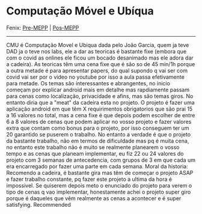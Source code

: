 # Computação Móvel e Ubíqua

Fenix: [Pre-MEPP](https://fenix.tecnico.ulisboa.pt/cursos/meic-a/disciplina-curricular/283003985068054) | [Pos-MEPP](https://fenix.tecnico.ulisboa.pt/cursos/meic-a/disciplina-curricular/1971853845332816)

---
CMU é Computação Movel e Ubiqua dada pelo João Garcia, quem ja teve DAD ja o teve nos labs, ele a dar as teoricas é bastante fixe (embora que com o covid as onlines ele ficou um bocado desanimado mas ele adora dar a cadeira). As teoricas têm uma cena fixe que é são so de 45 min/1h porque a outra metade é para apresentar papers, do qual supondo q vai ser com covid vai ser por o video no youtube por isso a aula passa efetivamente para metade. Os temas são interessantes e abrangentes, no inicio começam por explicar android mais em detalhe mas rapdiamente passam para cenas como localização, privacidade e afins, mas são temas giros. No entanto diria que a "meat" da cadeira esta no projeto. O projeto é fazer uma aplicação android em que têm X requirimentos obrigatorios que são prai 15 a 16 valores no total, mas a cena fixe é que depois podem escolher de entre 6 a 8 valores de cenas que podem aplicar no vosso projeto e fazer valores extra que contam como bonus para o projeto, por isso conseguem ter um 20 garantido se puserem o trabalho. No entanto a verdade é que o projeto da bastante trabalho, não em termos de dificuldade mas pq é muita cena, no entanto este trabalho não é muito se realmente planearem o vosso tempo e as cenas que planeam implementar, eu fiz 22 ou 24 valores do projeto com 3 semanas de antecedencia, com grupos de 3 em que cada um era encarregado por fazer uma parte em cada semana. Moral da historia: Recomendo a cadeira, é bastante gira mas têm de começar o projeto ASAP e fazer trabalho constante, pq fazer este projeto a ultima da hora é impossivel. Se quiserem depois meto o enunciado do projeto para verem o tipo de cenas q vao implementar, honestamente achei o projeto super giro porque é daqueles que vêm realmente as cenas a acontecer e é super satisfying. Recommended
